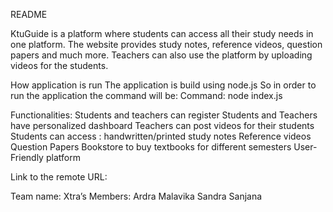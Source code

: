 
README

KtuGuide is a platform where students can access all their study needs in one platform. The website provides study notes, reference videos, question papers and much more. Teachers can also use the platform by uploading videos for the students.


How application is run
The application is build using node.js
So in order to run the application the command will be:
Command: node index.js 

Functionalities:
Students and teachers can register 
Students and Teachers have personalized dashboard
Teachers can post videos for their students
Students can access :
handwritten/printed study notes
 Reference videos
Question Papers
Bookstore to buy textbooks for different semesters
User-Friendly platform

Link to the remote URL:

Team name: Xtra’s
Members:
Ardra
Malavika
Sandra
Sanjana
